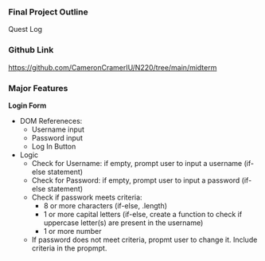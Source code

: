 ### Final Project Outline

Quest Log

### Github Link

https://github.com/CameronCramerIU/N220/tree/main/midterm

### Major Features

**Login Form**

- DOM Refereneces:
  - Username input
  - Password input
  - Log In Button
- Logic
  - Check for Username: if empty, prompt user to input a username (if-else statement)
  - Check for Password: if empty, prompt user to input a password (if-else statement)
  - Check if passwork meets criteria:
    - 8 or more characters (if-else, .length)
    - 1 or more capital letters (if-else, create a function to check if uppercase letter(s) are present in the username)
    - 1 or more number
  - If password does not meet criteria, propmt user to change it. Include criteria in the propmpt.
